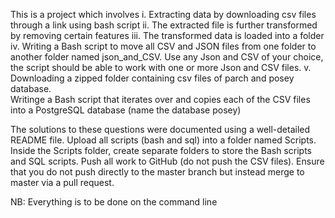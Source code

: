 This is a project which involves 
i.   Extracting data by downloading csv files through a link using bash script
ii.  The extracted file is further transformed by removing certain features
iii. The transformed data is loaded into a folder
iv.  Writing a Bash script to move all CSV and JSON files from one folder to another folder named json_and_CSV. 
     Use any Json and CSV of your choice, the script should be able to work with one or more Json and CSV files.
v.   Downloading a zipped folder containing csv files of parch and posey database.   
     Writinge a Bash script that iterates over and copies each of the CSV files into a PostgreSQL database (name the database posey)

The solutions to these questions were documented using a well-detailed README file. 
Upload all scripts (bash and sql) into a folder named Scripts. 
Inside the Scripts folder, create separate folders to store the Bash scripts and SQL scripts. 
Push all work to GitHub (do not push the CSV files). 
Ensure that you do not push directly to the master branch but instead merge to master via a pull request. 

NB: Everything is to be done on the command line
